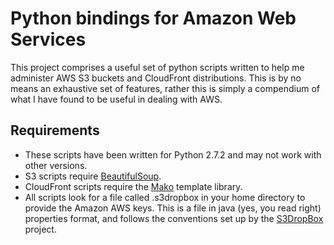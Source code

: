 Python bindings for Amazon Web Services
=======================================

This project comprises a useful set of python scripts written to help me administer AWS S3 buckets and CloudFront
distributions. This is by no means an exhaustive set of features, rather this is simply a compendium of what I
have found to be useful in dealing with AWS.

Requirements
------------

* These scripts have been written for Python 2.7.2 and may not work with other versions.
* S3 scripts require [BeautifulSoup](http://www.crummy.com/software/BeautifulSoup/).
* CloudFront scripts require the [Mako](http://www.makotemplates.org/) template library.
* All scripts look for a file called .s3dropbox in your home directory to provide the Amazon AWS keys.
  This is a file in java (yes, you read right) properties format, and follows the conventions set up by the
  [S3DropBox](https://github.com/tomcz/s3dropbox) project.